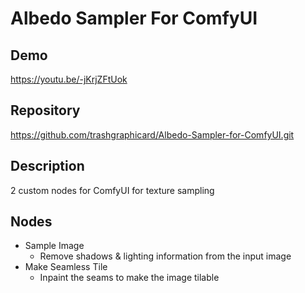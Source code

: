 # Albedo Sampler For ComfyUI

## Demo
<https://youtu.be/-jKrjZFtUok>

## Repository
<https://github.com/trashgraphicard/Albedo-Sampler-for-ComfyUI.git>

## Description
2 custom nodes for ComfyUI for texture sampling

## Nodes
- Sample Image
	- Remove shadows & lighting information from the input image
- Make Seamless Tile
	- Inpaint the seams to make the image tilable
